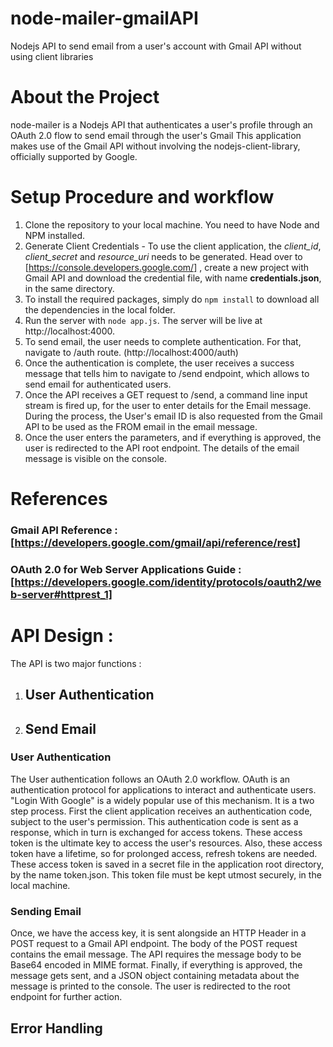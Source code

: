 # node-mailer-gmailAPI
Nodejs API to send email from a user's account with Gmail API without using client libraries


# About the Project
node-mailer is a Nodejs API that authenticates a user's profile through an OAuth 2.0 flow to send email through the user's Gmail This application makes use of the Gmail API without involving the nodejs-client-library, officially supported by Google.

# Setup Procedure and workflow

1. Clone the repository to your local machine. You need to have Node and NPM installed.
2. Generate Client Credentials - To use the client application, the *client_id*, *client_secret* and *resource_uri* needs to be generated. Head over to [https://console.developers.google.com/] , create a new project with Gmail API and download the credential file, with name **credentials.json**, in the same directory. 
3. To install the required packages, simply do `npm install` to download all the dependencies in the local folder.
4. Run the server with `node app.js`. The server will be live at http://localhost:4000.
5. To send email, the user needs to complete authentication. For that, navigate to /auth route. (http://localhost:4000/auth)
6. Once the authentication is complete, the user receives a success message that tells him to navigate to /send endpoint, which allows to send email for authenticated users.
7. Once the API receives a GET request to /send, a command line input stream is fired up, for the user to enter details for the Email message. During the process, the User's email ID is also requested from the Gmail API to be used as the FROM email in the email message.
8. Once the user enters the parameters, and if everything is approved, the user is redirected to the API root endpoint. The details of the email message is visible on the console. 


# References
 ### Gmail API Reference : [https://developers.google.com/gmail/api/reference/rest]
 ### OAuth 2.0 for Web Server Applications Guide : [https://developers.google.com/identity/protocols/oauth2/web-server#httprest_1] 

# API Design : 

The API is two major functions : 

1. ## User Authentication
2. ## Send Email

### User Authentication

The User authentication follows an OAuth 2.0 workflow. OAuth is an authentication protocol for applications to interact and authenticate users. "Login With Google" is a widely popular use of this mechanism. It is a two step process. First the client application receives an authentication code, subject to the user's permission. This authentication code is sent as a response, which in turn is exchanged for access tokens. These access token is the ultimate key to access the user's resources. Also, these access token have a lifetime, so for prolonged access, refresh tokens are needed. These access token is saved in a secret file in the application root directory, by the name token.json. This token file must be kept utmost securely, in the local machine.


### Sending Email

Once, we have the access key, it is sent alongside an HTTP Header in a POST request to a Gmail API endpoint. The body of the POST request contains the email message. The API requires the message body to be Base64 encoded in MIME format. Finally, if everything is approved, the message gets sent, and a JSON object containing metadata about the message is printed to the console. The user is redirected to the root endpoint for further action.


## Error Handling

